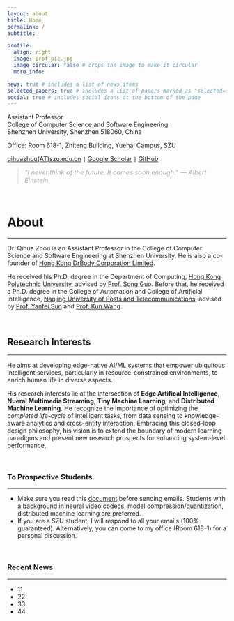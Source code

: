 ```yaml
---
layout: about
title: Home
permalink: /
subtitle: 

profile:
  align: right
  image: prof_pic.jpg
  image_circular: false # crops the image to make it circular
  more_info: 

news: true # includes a list of news items
selected_papers: true # includes a list of papers marked as "selected={true}"
social: true # includes social icons at the bottom of the page
---
```



Assistant Professor  
College of Computer Science and Software Engineering  
Shenzhen University, Shenzhen 518060, China  

Office: Room 618-1, Zhiteng Building, Yuehai Campus, SZU  

[qihuazhou(AT)szu.edu.cn](https://qihuazhou.github.io/) <code>&#124;</code> [Google Scholar](https://scholar.google.com/citations?user=vsD8e8QAAAAJ) <code>&#124;</code> [GitHub](https://github.com/kimihe)


> <span style="font-size:11pt; color:#A8A8A8"> *"I never think of the future. It comes soon enough." — Albert Einstein*</span>  


&nbsp;

# About
---

Dr. Qihua Zhou is an Assistant Professor in the College of Computer Science and Software Engineering at Shenzhen University. He is also a co-founder of [Hong Kong DrBody Corporation Limited](https://zerodrbody.wixsite.com/drbody).

He received his Ph.D. degree in the Department of Computing, [Hong Kong Polytechnic University](https://www.polyu.edu.hk/web/en/home/index.html), advised by [Prof. Song Guo](https://cse.hkust.edu.hk/admin/people/faculty/profile/songguo).
Before that, he received a Ph.D. degree in the College of Automation and College of Artificial Intelligence, [Nanjing University of Posts and Telecommunications](https://www.njupt.edu.cn/), advised by [Prof. Yanfei Sun](https://yjs.njupt.edu.cn/dsgl/nocontrol/college/dsfcxq.htm?dsJbxxId=9B9D05C52D3F2DCFE050007F01006EFE) and [Prof. Kun Wang](https://sme.fudan.edu.cn/60/2f/c31133a352303/page.htm).

&nbsp;  

## Research Interests
---

He aims at developing edge-native AI/ML systems that empower ubiquitous intelligent services, particularly in resource-constrained environments, to enrich human life in diverse aspects.

His research interests lie at the intersection of **Edge Artifical Intelligence**, **Nueral Multimedia Streaming**, **Tiny Machine Learning**, and **Distributed Machine Learning**. 
He recognize the importance of optimizing the *completed life-cycle* of intelligent tasks, from data sensing to knowledge-aware analytics and cross-entity interaction. 
Embracing this closed-loop design philosophy, his vision is to extend the boundary of modern learning paradigms and present new research prospects for enhancing system-level performance.

<!-- His research outcomes cover a broad spectrum, ranging from *theory* to *implementation*, with a primary focus on three key aspects. -->

&nbsp;

### To Prospective Students
---

* Make sure you read this [document]() before sending emails. Students with a background in neural video codecs, model compression/quantization, distributed machine learning are preferred.
* If you are a SZU student, I will respond to all your emails (100% guaranteed). Alternatively, you can come to my office (Room 618-1) for a personal discussion.

&nbsp;  

### Recent News
---

* 11  
* 22  
* 33  
* 44




